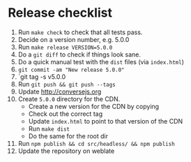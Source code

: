 # Release checklist

1. Run `make check` to check that all tests pass.
2. Decide on a version number, e.g. 5.0.0
3. Run `make release VERSION=5.0.0`
4. Do a `git diff` to check if things look sane.
5. Do a quick manual test with the `dist` files (via `index.html`)
6. `git commit -am "New release 5.0.0"`
7. `git tag -s v5.0.0
8. Run `git push && git push --tags`
9. Update http://conversejs.org
10. Create `5.0.0` directory for the CDN.
    * Create a new version for the CDN by copying
    * Check out the correct tag
    * Update `index.html` to point to that version of the CDN
    * Run `make dist`
    * Do the same for the root dir
11. Run `npm publish && cd src/headless/ && npm publish`
12. Update the repository on weblate

